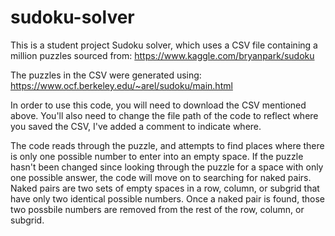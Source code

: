 # sudoku-solver
This is a student project Sudoku solver, which uses a CSV file containing a million puzzles sourced from: https://www.kaggle.com/bryanpark/sudoku

The puzzles in the CSV were generated using: https://www.ocf.berkeley.edu/~arel/sudoku/main.html

In order to use this code, you will need to download the CSV mentioned above. You'll also need to change the file path of the code to reflect where you saved the CSV, I've added
a comment to indicate where. 

The code reads through the puzzle, and attempts to find places where there is only one possible number to enter into an empty space. If the puzzle hasn't been changed since looking
through the puzzle for a space with only one possible answer, the code will move on to searching for naked pairs. Naked pairs are two sets of empty spaces in a row, column, or 
subgrid that have only two identical possible numbers. Once a naked pair is found, those two possbile numbers are removed from the rest of the row, column, or subgrid.  
